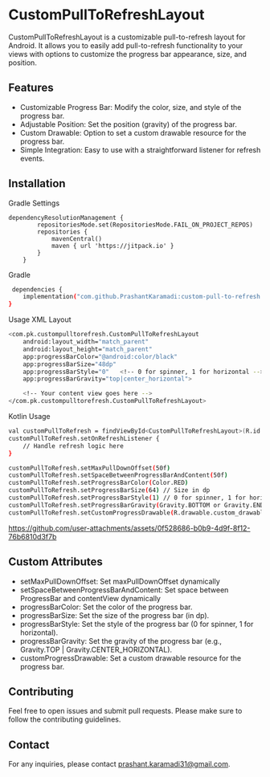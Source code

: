 
# CustomPullToRefreshLayout


CustomPullToRefreshLayout is a customizable pull-to-refresh layout for Android. It allows you to easily add pull-to-refresh functionality to your views with options to customize the progress bar appearance, size, and position.



## Features

- Customizable Progress Bar: Modify the color, size, and style of the progress bar.
- Adjustable Position: Set the position (gravity) of the progress bar.
- Custom Drawable: Option to set a custom drawable resource for the progress bar.
- Simple Integration: Easy to use with a straightforward listener for refresh events.


## Installation

Gradle Settings
```
dependencyResolutionManagement {
		repositoriesMode.set(RepositoriesMode.FAIL_ON_PROJECT_REPOS)
		repositories {
			mavenCentral()
			maven { url 'https://jitpack.io' }
		}
	}
```

Gradle
```bash
 dependencies {
    implementation("com.github.PrashantKaramadi:custom-pull-to-refresh:v1.0.2")
}
```
Usage
XML Layout
```bash
<com.pk.custompulltorefresh.CustomPullToRefreshLayout
    android:layout_width="match_parent"
    android:layout_height="match_parent"
    app:progressBarColor="@android:color/black"
    app:progressBarSize="48dp"
    app:progressBarStyle="0"   <!-- 0 for spinner, 1 for horizontal -->
    app:progressBarGravity="top|center_horizontal">

    <!-- Your content view goes here -->
</com.pk.custompulltorefresh.CustomPullToRefreshLayout>

```

Kotlin Usage
```bash
val customPullToRefresh = findViewById<CustomPullToRefreshLayout>(R.id.custom_pull_to_refresh)
customPullToRefresh.setOnRefreshListener {
    // Handle refresh logic here
}

customPullToRefresh.setMaxPullDownOffset(50f)
customPullToRefresh.setSpaceBetweenProgressBarAndContent(50f)
customPullToRefresh.setProgressBarColor(Color.RED)
customPullToRefresh.setProgressBarSize(64) // Size in dp
customPullToRefresh.setProgressBarStyle(1) // 0 for spinner, 1 for horizontal
customPullToRefresh.setProgressBarGravity(Gravity.BOTTOM or Gravity.END)
customPullToRefresh.setCustomProgressDrawable(R.drawable.custom_drawable)

```


https://github.com/user-attachments/assets/0f528686-b0b9-4d9f-8f12-76b6810d3f7b



## Custom Attributes
- setMaxPullDownOffset: Set maxPullDownOffset dynamically
- setSpaceBetweenProgressBarAndContent: Set space between ProgressBar and contentView dynamically
- progressBarColor: Set the color of the progress bar.
- progressBarSize: Set the size of the progress bar (in dp).
- progressBarStyle: Set the style of the progress bar (0 for spinner, 1 for horizontal).
- progressBarGravity: Set the gravity of the progress bar (e.g., Gravity.TOP | Gravity.CENTER_HORIZONTAL).
- customProgressDrawable: Set a custom drawable resource for the progress bar.
  
## Contributing

Feel free to open issues and submit pull requests. Please make sure to follow the contributing guidelines.


## Contact
For any inquiries, please contact prashant.karamadi31@gmail.com.

